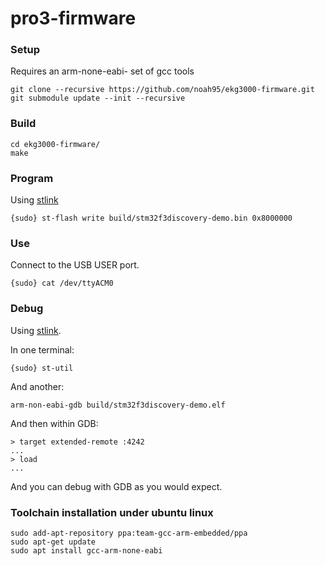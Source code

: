 pro3-firmware
=============

### Setup

Requires an arm-none-eabi- set of gcc tools

    git clone --recursive https://github.com/noah95/ekg3000-firmware.git
    git submodule update --init --recursive

### Build

    cd ekg3000-firmware/
    make

### Program

Using [stlink](https://github.com/texane/stlink)

    {sudo} st-flash write build/stm32f3discovery-demo.bin 0x8000000

### Use

Connect to the USB USER port.

    {sudo} cat /dev/ttyACM0

### Debug

Using [stlink](https://github.com/texane/stlink).

In one terminal:

    {sudo} st-util
    
And another:

    arm-non-eabi-gdb build/stm32f3discovery-demo.elf
    
And then within GDB:

    > target extended-remote :4242
    ...
    > load
    ...
    
And you can debug with GDB as you would expect.

### Toolchain installation under ubuntu linux

    sudo add-apt-repository ppa:team-gcc-arm-embedded/ppa
    sudo apt-get update
    sudo apt install gcc-arm-none-eabi
